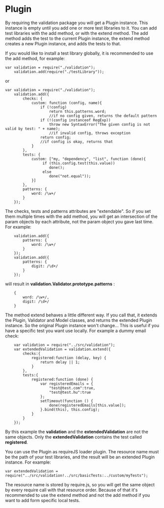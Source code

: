 # Plugin

By requiring the validation package you will get a Plugin instance. This instance is empty until you add one or more test libraries to it.
You can add test libraries with the add method, or with the extend method. The add method adds the test to the current Plugin instance, the extend method creates a new Plugin instance, and adds the tests to that.

If you would like to install a test library globally, it is recommended to use the add method, for example:

    var validation = require("./validation");
        validation.add(require("./testLibrary"));

or

    var validation = require("./validation");
        validation.add({
            checks: {
                custom: function (config, name){
                    if (!config)
                        return this.patterns.word;
                        //if no config given, returns the default pattern
                    if (!(config instanceof RegExp))
                        throw new SyntaxError("The given config is not valid by test: " + name);
                        //if invalid config, throws exception
                    return config;
                    //if config is okay, returns that
                }
            },
            tests: {
                custom: ["my, "dependency", "list", function (done){
                     if (this.config.test(this.value))
                        done();
                     else
                        done("not.equal"));
                }]
            },
            patterns: {
                word: /\w+/
            }
        });

The checks, tests and patterns attributes are "extendable". So if you set them multiple times with the add method, you will get an intersection of the param objects by each attribute, not the param object you gave last time. For example:

        validation.add({
            patterns: {
                word: /\w+/
            }
        });
        validation.add({
            patterns: {
                digit: /\d+/
            }
        });

will result in **validation.Validator.prototype.patterns** :

        {
            word: /\w+/,
            digit: /\d+/
        }

The method extend behaves a little different way. If you call that, it extends the Plugin, Validator and Model classes, and returns the extended Plugin instance. So the original Plugin instance won't change... This is useful if you have a specific test you want use locally. For example a dummy email check:

        var validation = require("../src/validation");
        var extendedValidation = validation.extend({
            checks:{
                registered:function (delay, key) {
                    return delay || 1;
                }
            },
            tests:{
                registered:function (done) {
                    var registeredEmails = {
                        "test@test.com":true,
                        "test@test.hu":true
                    };
                    setTimeout(function () {
                        done(registeredEmails[this.value]);
                    }.bind(this), this.config);
                }
            }
        });

By this example the **validation** and the **extendedValidation** are not the same objects. Only the **extendedValidation** contains the test called **registered**.

You can use the Plugin as requireJS loader plugin. The resource name must be the path of your test libraries, and the result will be an extended Plugin instance. For example:

    var extendedValidation = require("../src/validation!../src/basicTests:../custom/myTests");

The resource name is stored by require.js, so you will get the same object by every require call with that resource order. Because of that it's recommended to use the extend method and not the add method if you want to add form specific local tests.